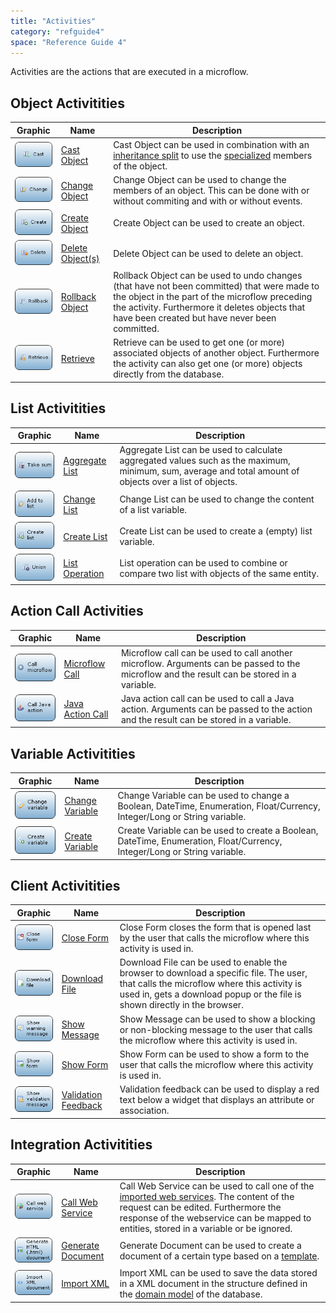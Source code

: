 ```yaml
---
title: "Activities"
category: "refguide4"
space: "Reference Guide 4"
---
```

Activities are the actions that are executed in a microflow.

## Object Activitities

| Graphic | Name | Description |
| --- | --- | --- |
| [![](attachments/819203/918013.png)](cast-object) | [Cast Object](cast-object) | Cast Object can be used in combination with an [inheritance split](inheritance-split) to use the [specialized](entities) members of the object. |
| [![](attachments/819203/917661.png)](change-object) | [Change Object](change-object) | Change Object can be used to change the members of an object. This can be done with or without commiting and with or without events. |
| [![](attachments/819203/917756.png)](create-object) | [Create Object](create-object) | Create Object can be used to create an object. |
| [![](attachments/819203/918191.png)](4194517) | [Delete Object(s)](4194517) | Delete Object can be used to delete an object. |
| [![](attachments/819203/918119.png)](rollback-object) | [Rollback Object](rollback-object) | Rollback Object can be used to undo changes (that have not been committed) that were made to the object in the part of the microflow preceding the activity. Furthermore it deletes objects that have been created but have never been committed. |
| [![](attachments/819203/917866.png)](retrieve) | [Retrieve](retrieve) | Retrieve can be used to get one (or more) associated objects of another object. Furthermore the activity can also get one (or more) objects directly from the database. |

## List Activitities

| Graphic | Name | Description |
| --- | --- | --- |
| [![](attachments/819203/918028.png)](aggregate-list) | [Aggregate List](aggregate-list) | Aggregate List can be used to calculate aggregated values such as the maximum, minimum, sum, average and total amount of objects over a list of objects. |
| [![](attachments/819203/918007.png)](change-list) | [Change List](change-list) | Change List can be used to change the content of a list variable. |
| [![](attachments/819203/918009.png)](create-list) | [Create List](create-list) | Create List can be used to create a (empty) list variable. |
| [![](attachments/819203/917792.png)](list-operation) | [List Operation](list-operation) | List operation can be used to combine or compare two list with objects of the same entity. |

## Action Call Activities

| Graphic | Name | Description |
| --- | --- | --- |
| [![](attachments/819203/918001.png)](microflow-call) | [Microflow Call](microflow-call) | Microflow call can be used to call another microflow. Arguments can be passed to the microflow and the result can be stored in a variable. |
| [![](attachments/819203/918018.png)](java-action-call) | [Java Action Call](java-action-call) | Java action call can be used to call a Java action. Arguments can be passed to the action and the result can be stored in a variable. |

## Variable Activitities

| Graphic | Name | Description |
| --- | --- | --- |
| [![](attachments/819203/918011.png)](change-variable) | [Change Variable](change-variable) | Change Variable can be used to change a Boolean, DateTime, Enumeration, Float/Currency, Integer/Long or String variable. |
| [![](attachments/819203/918110.png)](create-variable) | [Create Variable](create-variable) | Create Variable can be used to create a Boolean, DateTime, Enumeration, Float/Currency, Integer/Long or String variable. |

## Client Activitities

| Graphic | Name | Description |
| --- | --- | --- |
| [![](attachments/819203/918114.png)](close-form) | [Close Form](close-form) | Close Form closes the form that is opened last by the user that calls the microflow where this activity is used in. |
| [![](attachments/819203/918108.png)](download-file) | [Download File](download-file) | Download File can be used to enable the browser to download a specific file. The user, that calls the microflow where this activity is used in, gets a download popup or the file is shown directly in the browser. |
| [![](attachments/819203/918099.png)](show-message) | [Show Message](show-message) | Show Message can be used to show a blocking or non-blocking message to the user that calls the microflow where this activity is used in. |
| [![](attachments/819203/917544.png)](show-form) | [Show Form](show-form) | Show Form can be used to show a form to the user that calls the microflow where this activity is used in. |
| [![](attachments/819203/918097.png)](validation-feedback) | [Validation Feedback](validation-feedback) | Validation feedback can be used to display a red text below a widget that displays an attribute or association. |

## Integration Activitities

| Graphic | Name | Description |
| --- | --- | --- |
| [![](attachments/819203/918003.png)](call-web-service) | [Call Web Service](call-web-service) | Call Web Service can be used to call one of the [imported web services](imported-web-services). The content of the request can be edited. Furthermore the response of the webservice can be mapped to entities, stored in a variable or be ignored. |
| [![](attachments/819203/918124.png)](generate-document) | [Generate Document](generate-document) | Generate Document can be used to create a document of a certain type based on a [template](document-templates). |
| [![](attachments/819203/918121.png)](import-xml) | [Import XML](import-xml) | Import XML can be used to save the data stored in a XML document in the structure defined in the [domain model](domain-model) of the database. |